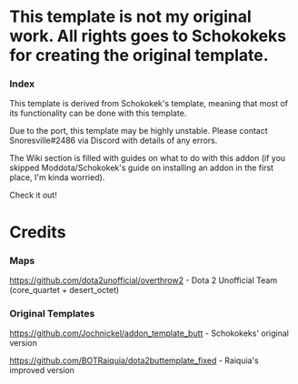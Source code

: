 # This template is not my original work. All rights goes to Schokokeks for creating the original template.

### Index
This template is derived from Schokokek's template, meaning that most of its functionality can be done with this template.

Due to the port, this template may be highly unstable. Please contact Snoresville#2486 via Discord with details of any errors.

The Wiki section is filled with guides on what to do with this addon (if you skipped Moddota/Schokokek's guide on installing an addon in the first place, I'm kinda worried).

Check it out!





# Credits
### Maps
https://github.com/dota2unofficial/overthrow2 - Dota 2 Unofficial Team (core_quartet + desert_octet)

### Original Templates
https://github.com/Jochnickel/addon_template_butt - Schokokeks' original version

https://github.com/BOTRaiquia/dota2buttemplate_fixed - Raiquia's improved version

